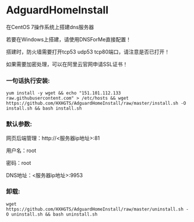 # AdguardHomeInstall

在CentOS 7操作系统上搭建dns服务器

若要在Windows上搭建，请使用DNSForMe直接配置！

搭建时，防火墙需要打开tcp53 udp53 tcp80端口，请注意是否已打开！

如果需要加密处理，可以在阿里云官网申请SSL证书！

### 一句话执行安装:
```
yum install -y wget && echo "151.101.112.133 raw.githubusercontent.com" > /etc/hosts && wget https://github.com/HXHGTS/AdguardHomeInstall/raw/master/install.sh -O install.sh && bash install.sh
```

### 默认参数:

网页后端管理：http://<服务器ip地址>:81

用户名：root

密码：root

DNS地址：<服务器ip地址>:9953

### 卸载:
```
wget https://github.com/HXHGTS/AdguardHomeInstall/raw/master/uninstall.sh -O uninstall.sh && bash uninstall.sh
```

